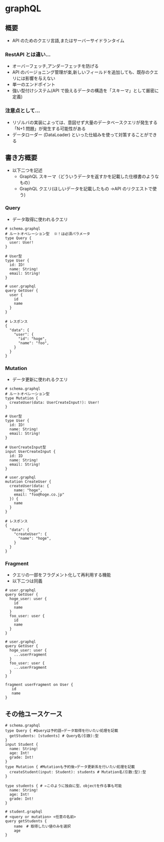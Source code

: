 # graphQL

## 概要

- API のためのクエリ言語,またはサーバーサイドランタイム

### RestAPI とは違い...

- オーバーフェッチ,アンダーフェッチを防げる
- API のバージョニング管理が楽,新しいフィールドを追加しても、既存のクエリには影響を与えない
- 単一のエンドポイント
- 強い型付けシステム(API で扱えるデータの構造を「スキーマ」として厳密に定義)

### 注意点として...

- リゾルバの実装によっては、意図せず大量のデータベースクエリが発生する「N+1 問題」が発生する可能性がある
- データローダー (DataLoader) といった仕組みを使って対策することができる

## 書き方概要

- 以下二つを記述
  - GraphQL スキーマ（どういうデータを返すかを記載した仕様書のようなもの）
  - GraphQL クエリ(ほしいデータを記載したもの →API のリクエストで使う)

### Query

- データ取得に使われるクエリ

```
# schema.graphql
# ルートオペレーション型  ※！は必須パラメータ
type Query {
  user: User!
}

# User型
type User {
  id: ID!
  name: String!
  email: String!
}
```

```
# user.graphql
query GetUser {
  user {
    id
    name
  }
}
```

```
# レスポンス
{
  "data": {
    "user": {
      "id": "hoge",
      "name": "foo",
    }
  }
}
```

### Mutation

- データ更新に使われるクエリ

```
# schema.graphql
# ルートオペレーション型
type Mutation {
  createUser(data: UserCreateInput!): User!
}

# User型
type User {
  id: ID!
  name: String!
  email: String!
}

# UserCreateInput型
input UserCreateInput {
  id: ID
  name: String!
  email: String!
}
```

```
# user.graphql
mutation CreateUser {
  createUser(data: {
    name: "hoge",
    email: "foo@hoge.co.jp"
  }) {
    name
  }
}
```

```
# レスポンス
{
  "data": {
    "createUser": {
      "name": "hoge",
    }
  }
}
```

### Fragment

- クエリの一部をフラグメント化して再利用する機能
- 以下二つは同義

```
# user.graphql
query GetUser {
  hoge_user: user {
    id
    name
  }
  foo_user: user {
    id
    name
  }
}
```

```
# user.graphql
query GetUser {
  hoge_user: user {
    ...userFragment
  }
  foo_user: user {
    ...userFragment
  }
}

fragment userFragment on User {
   id
   name
}
```

## その他ユースケース

```
# schema.graphql
type Query { #Queryは予約語→データ取得を行いたい処理を記載
  getStudents: [students] # Query名(引数):型
}
input Student {
  name: String!
  age: Int!
  grade: Int!
}
type Mutation { #Mutationも予約後→データ更新系を行いたい処理を記載
  createStudent(input: Student): students # Mutation名(引数:型):型
}

type students { # ←このように独自に型、objectを作る事も可能
  name: String!
  age: Int!
  grade: Int!
}

```

```
# student.graphql
# <query or mutation> <任意の名前>
query getStudents {
    name　# 取得したい値のみを選択
    age
}
```
